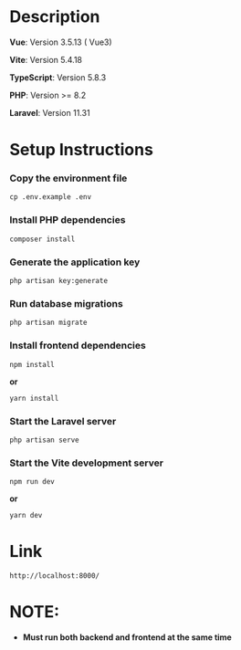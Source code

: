 # Description

**Vue**: Version 3.5.13 ( Vue3)

**Vite**: Version 5.4.18

**TypeScript**: Version 5.8.3

**PHP**: Version >= 8.2

**Laravel**: Version 11.31

# Setup Instructions

### Copy the environment file

```
cp .env.example .env
```

### Install PHP dependencies

```
composer install
```

### Generate the application key

```
php artisan key:generate
```

### Run database migrations

```
php artisan migrate
```

### Install frontend dependencies

```
npm install
```

**or**

```
yarn install
```

### Start the Laravel server

```
php artisan serve
```

### Start the Vite development server

```
npm run dev
```

**or**

```
yarn dev
```

# Link

```
http://localhost:8000/
```

# NOTE:

- **Must run both backend and frontend at the same time**
